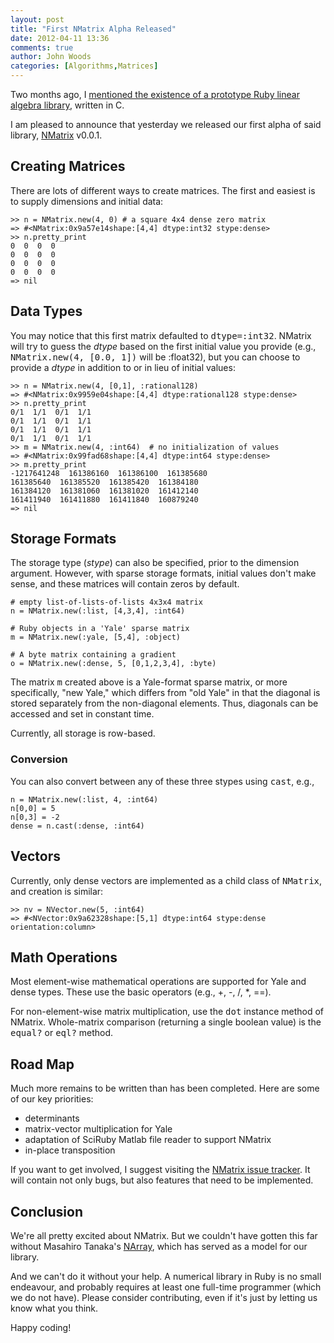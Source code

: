 ```yaml
---
layout: post
title: "First NMatrix Alpha Released"
date: 2012-04-11 13:36
comments: true
author: John Woods
categories: [Algorithms,Matrices]
---
```

Two months ago, I [mentioned the existence of a prototype Ruby linear algebra library](2012/02/11/numeric-matrix-considerations), written in C.

I am pleased to announce that yesterday we released our first alpha of said library, [NMatrix](/nmatrix/) v0.0.1.

## Creating Matrices

There are lots of different ways to create matrices. The first and easiest is to supply dimensions and initial data:
<pre><code>>> n = NMatrix.new(4, 0) # a square 4x4 dense zero matrix
=> #&lt;NMatrix:0x9a57e14shape:[4,4] dtype:int32 stype:dense&gt;
>> n.pretty_print
0  0  0  0
0  0  0  0
0  0  0  0
0  0  0  0
=> nil
</code></pre>

## Data Types

You may notice that this first matrix defaulted to <tt>dtype=:int32</tt>. NMatrix will try to guess the <i>dtype</i> based on the
first initial value you provide (e.g., <tt>NMatrix.new(4, [0.0, 1])</tt> will be :float32), but you can choose to provide
a <i>dtype</i> in addition to or in lieu of initial values:

<pre><code>>> n = NMatrix.new(4, [0,1], :rational128)
=> #&lt;NMatrix:0x9959e04shape:[4,4] dtype:rational128 stype:dense&gt;
>> n.pretty_print
0/1  1/1  0/1  1/1
0/1  1/1  0/1  1/1
0/1  1/1  0/1  1/1
0/1  1/1  0/1  1/1
>> m = NMatrix.new(4, :int64)  # no initialization of values
=> #&lt;NMatrix:0x99fad68shape:[4,4] dtype:int64 stype:dense&gt;
>> m.pretty_print
-1217641248  161386160  161386100  161385680
161385640  161385520  161385420  161384180
161384120  161381060  161381020  161412140
161411940  161411880  161411840  160879240
=> nil
</code></pre>

## Storage Formats

The storage type (<i>stype</i>) can also be specified, prior to the dimension argument. However, with sparse storage formats, initial values don't make sense, and these matrices will contain zeros by default.

<pre><code># empty list-of-lists-of-lists 4x3x4 matrix
n = NMatrix.new(:list, [4,3,4], :int64)

# Ruby objects in a 'Yale' sparse matrix
m = NMatrix.new(:yale, [5,4], :object)

# A byte matrix containing a gradient
o = NMatrix.new(:dense, 5, [0,1,2,3,4], :byte)
</code></pre>

The matrix <tt>m</tt> created above is a Yale-format sparse matrix, or more specifically, "new Yale," which differs from "old Yale" in that the diagonal is stored separately from the non-diagonal elements. Thus, diagonals can be accessed and set in constant time.

Currently, all storage is row-based.

### Conversion

You can also convert between any of these three stypes using <tt>cast</tt>, e.g.,

<pre><code>n = NMatrix.new(:list, 4, :int64)
n[0,0] = 5
n[0,3] = -2
dense = n.cast(:dense, :int64)
</code></pre>

## Vectors

Currently, only dense vectors are implemented as a child class of <tt>NMatrix</tt>, and creation is similar:

<pre><code>>> nv = NVector.new(5, :int64)
=> #&lt;NVector:0x9a62328shape:[5,1] dtype:int64 stype:dense orientation:column&gt;
</code></pre>

## Math Operations

Most element-wise mathematical operations are supported for Yale and dense types. These use the basic operators (e.g., +, -, /, *, ==).

For non-element-wise matrix multiplication, use the <tt>dot</tt> instance method of NMatrix. Whole-matrix comparison (returning a single boolean value) is the <tt>equal?</tt> or <tt>eql?</tt> method.

## Road Map

Much more remains to be written than has been completed. Here are some of our key priorities:

 * determinants
 * matrix-vector multiplication for Yale
 * adaptation of SciRuby Matlab file reader to support NMatrix
 * in-place transposition

If you want to get involved, I suggest visiting the [NMatrix issue tracker](https://github.com/sciruby/nmatrix/issues). It will contain not only bugs, but also features that need to be implemented.

## Conclusion

We're all pretty excited about NMatrix. But we couldn't have gotten this far without Masahiro Tanaka's [NArray](http://narray.rubyforge.org/), which has served as a model for our library.

And we can't do it without your help. A numerical library in Ruby is no small endeavour, and probably requires at least one full-time programmer (which we do not have). Please consider contributing, even if it's just by letting us know what you think.

Happy coding!
